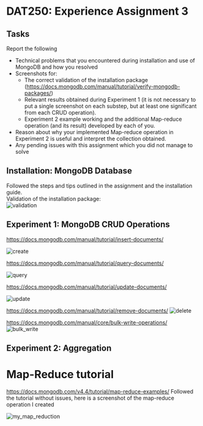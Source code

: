 # DAT250: Experience Assignment 3

## Tasks
Report the following
-   Technical problems that you encountered during installation and use of MongoDB and how you resolved
-   Screenshots for:
    -   The correct validation of the installation package (https://docs.mongodb.com/manual/tutorial/verify-mongodb-packages/)
    -   Relevant results obtained during Experiment 1 (it is not necessary to put a single screenshot on each substep, but at least one significant from each CRUD operation).
    -   Experiment 2 example working and the additional Map-reduce operation (and its result) developed by each of you.
-   Reason about why your implemented Map-reduce operation in Experiment 2 is useful and interpret the collection obtained.
-   Any pending issues with this assignment which you did not manage to solve

## Installation: MongoDB Database
Followed the steps and tips outlined in the assignment and the installation guide.  
Validation of the installation package:  
![validation](images/validate_mongo_install.png)

## Experiment 1: MongoDB CRUD Operations

https://docs.mongodb.com/manual/tutorial/insert-documents/

![create](images/c.png)

https://docs.mongodb.com/manual/tutorial/query-documents/

![query](images/r.png)

https://docs.mongodb.com/manual/tutorial/update-documents/

![update](images/u.png)

https://docs.mongodb.com/manual/tutorial/remove-documents/
![delete](images/d.png)

https://docs.mongodb.com/manual/core/bulk-write-operations/
![bulk_write](images/bulk.png)

## Experiment 2: Aggregation

# Map-Reduce tutorial
https://docs.mongodb.com/v4.4/tutorial/map-reduce-examples/
Followed the tutorial without issues, here is a screenshot of the map-reduce operation I created

![my_map_reduction](images/my_map_reduce.png)

